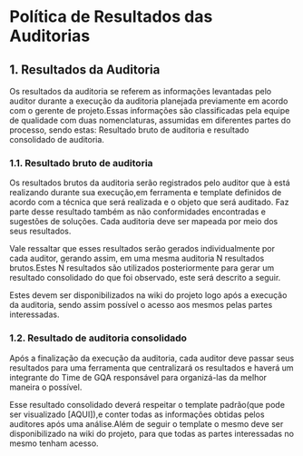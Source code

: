 # Política de Resultados das Auditorias

## **1. Resultados da Auditoria**

Os resultados da auditoria se referem as informações levantadas pelo auditor durante a execução da auditoria planejada previamente em acordo com o gerente de projeto.Essas informações são classificadas pela equipe de qualidade com duas nomenclaturas, assumidas em diferentes partes do processo, sendo estas: Resultado bruto de auditoria e resultado consolidado de auditoria.

### **1.1. Resultado bruto de auditoria**

Os resultados brutos da auditoria serão registrados pelo auditor que à está realizando durante sua execução,em ferramenta e template definidos de acordo com a técnica que será realizada e o objeto que será auditado. Faz parte desse resultado também as não conformidades encontradas e sugestões de soluções. Cada auditoria deve ser mapeada por meio dos seus resultados.

Vale ressaltar que esses resultados serão gerados individualmente por cada auditor, gerando assim, em uma mesma auditoria N resultados brutos.Estes N resultados são utilizados posteriormente para gerar um resultado consolidado do que foi observado, este será descrito a seguir.

Estes devem ser disponibilizados na wiki do projeto logo após a execução da auditoria, sendo assim possível o acesso aos mesmos pelas partes interessadas.

### **1.2. Resultado de auditoria consolidado**

Após a finalização da execução da auditoria, cada auditor deve passar seus resultados para uma ferramenta que centralizará os resultados e haverá um integrante do Time de GQA responsável para organizá-las da melhor maneira o possível.

Esse resultado consolidado deverá respeitar o template padrão\(que pode ser visualizado \[AQUI\]\),e conter todas as informações obtidas pelos auditores após uma análise.Além de seguir o template o mesmo deve ser disponibilizado na wiki do projeto, para que todas as partes interessadas no mesmo tenham acesso.

